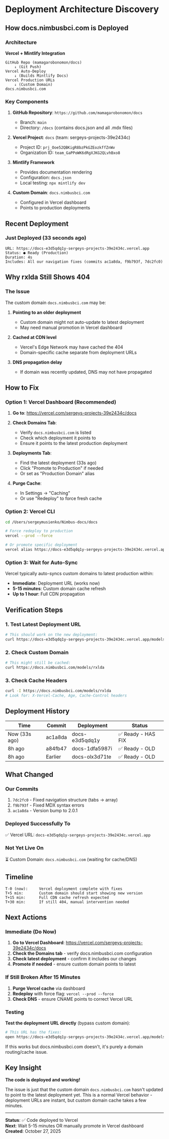 # Deployment Architecture Discovery

## How docs.nimbusbci.com is Deployed

### Architecture
**Vercel + Mintlify Integration**

```
GitHub Repo (mamagarobonomon/docs)
    ↓ (Git Push)
Vercel Auto-Deploy
    ↓ (Builds Mintlify Docs)
Vercel Production URLs
    ↓ (Custom Domain)
docs.nimbusbci.com
```

### Key Components

1. **GitHub Repository**: `https://github.com/mamagarobonomon/docs`
   - Branch: `main`
   - Directory: `/docs` (contains docs.json and all .mdx files)

2. **Vercel Project**: `docs` (team: sergeys-projects-39e2434c)
   - Project ID: `prj_Ooe52QBKigR8bzPkGZEozkffZnWv`
   - Organization ID: `team_GaPPoWK6dRgXJKG2QLvhBxo8`

3. **Mintlify Framework**
   - Provides documentation rendering
   - Configuration: `docs.json`
   - Local testing: `npx mintlify dev`

4. **Custom Domain**: `docs.nimbusbci.com`
   - Configured in Vercel dashboard
   - Points to production deployments

## Recent Deployment

### Just Deployed (33 seconds ago)
```
URL: https://docs-e3d5qdq1y-sergeys-projects-39e2434c.vercel.app
Status: ● Ready (Production)
Duration: 4s
Includes: All our navigation fixes (commits ac1a8da, f9b793f, 7dc2fc0)
```

## Why rxlda Still Shows 404

### The Issue
The custom domain `docs.nimbusbci.com` may be:

1. **Pointing to an older deployment**
   - Custom domain might not auto-update to latest deployment
   - May need manual promotion in Vercel dashboard

2. **Cached at CDN level**
   - Vercel's Edge Network may have cached the 404
   - Domain-specific cache separate from deployment URLs

3. **DNS propagation delay**
   - If domain was recently updated, DNS may not have propagated

## How to Fix

### Option 1: Vercel Dashboard (Recommended)

1. **Go to**: https://vercel.com/sergeys-projects-39e2434c/docs

2. **Check Domains Tab**:
   - Verify `docs.nimbusbci.com` is listed
   - Check which deployment it points to
   - Ensure it points to the latest production deployment

3. **Deployments Tab**:
   - Find the latest deployment (33s ago)
   - Click "Promote to Production" if needed
   - Or set as "Production Domain" alias

4. **Purge Cache**:
   - In Settings → "Caching"
   - Or use "Redeploy" to force fresh cache

### Option 2: Vercel CLI

```bash
cd /Users/sergeymusienko/Nimbus-docs/docs

# Force redeploy to production
vercel --prod --force

# Or promote specific deployment
vercel alias https://docs-e3d5qdq1y-sergeys-projects-39e2434c.vercel.app docs.nimbusbci.com
```

### Option 3: Wait for Auto-Sync

Vercel typically auto-syncs custom domains to latest production within:
- **Immediate**: Deployment URL (works now)
- **5-15 minutes**: Custom domain cache refresh
- **Up to 1 hour**: Full CDN propagation

## Verification Steps

### 1. Test Latest Deployment URL
```bash
# This should work on the new deployment:
curl https://docs-e3d5qdq1y-sergeys-projects-39e2434c.vercel.app/models/rxlda
```

### 2. Check Custom Domain
```bash
# This might still be cached:
curl https://docs.nimbusbci.com/models/rxlda
```

### 3. Check Cache Headers
```bash
curl -I https://docs.nimbusbci.com/models/rxlda
# Look for: X-Vercel-Cache, Age, Cache-Control headers
```

## Deployment History

| Time | Commit | Deployment | Status |
|------|--------|-----------|--------|
| Now (33s ago) | ac1a8da | docs-e3d5qdq1y | ✅ Ready - HAS FIX |
| 8h ago | a84fb47 | docs-1dfa5987i | ✅ Ready - OLD |
| 8h ago | Earlier | docs-olx3d71te | ✅ Ready - OLD |

## What Changed

### Our Commits
1. `7dc2fc0` - Fixed navigation structure (tabs → array)
2. `f9b793f` - Fixed MDX syntax errors  
3. `ac1a8da` - Version bump to 2.0.1

### Deployed Successfully To
✅ Vercel URL: `docs-e3d5qdq1y-sergeys-projects-39e2434c.vercel.app`

### Not Yet Live On
⏳ Custom Domain: `docs.nimbusbci.com` (waiting for cache/DNS)

## Timeline

```
T-0 (now):     Vercel deployment complete with fixes
T+5 min:       Custom domain should start showing new version
T+15 min:      Full CDN cache refresh expected
T+30 min:      If still 404, manual intervention needed
```

## Next Actions

### Immediate (Do Now)
1. **Go to Vercel Dashboard**: https://vercel.com/sergeys-projects-39e2434c/docs
2. **Check the Domains tab** - verify docs.nimbusbci.com configuration
3. **Check latest deployment** - confirm it includes our changes
4. **Promote if needed** - ensure custom domain points to latest

### If Still Broken After 15 Minutes
1. **Purge Vercel cache** via dashboard
2. **Redeploy** with force flag: `vercel --prod --force`
3. **Check DNS** - ensure CNAME points to correct Vercel URL

### Testing

**Test the deployment URL directly** (bypass custom domain):
```bash
# This URL has the fixes:
open https://docs-e3d5qdq1y-sergeys-projects-39e2434c.vercel.app/models/rxlda
```

If this works but docs.nimbusbci.com doesn't, it's purely a domain routing/cache issue.

## Key Insight

**The code is deployed and working!** 

The issue is just that the custom domain `docs.nimbusbci.com` hasn't updated to point to the latest deployment yet. This is a normal Vercel behavior - deployment URLs are instant, but custom domain cache takes a few minutes.

---

**Status**: ✅ Code deployed to Vercel  
**Next**: Wait 5-15 minutes OR manually promote in Vercel dashboard  
**Created**: October 27, 2025

